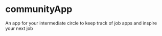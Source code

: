# communityApp
An app for your intermediate circle to keep track of job apps and inspire your next job 
